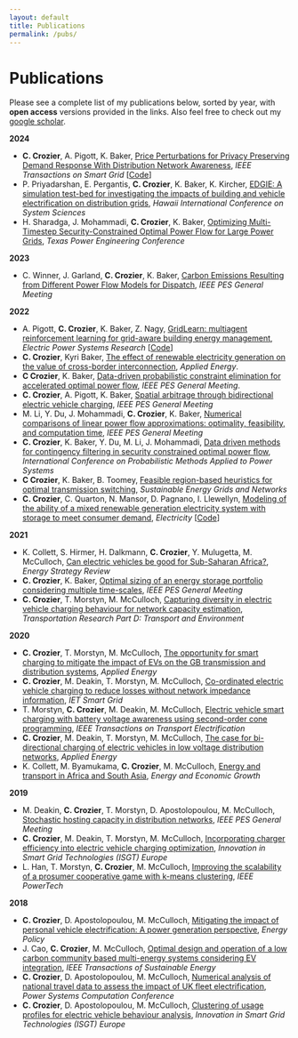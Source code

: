 ```yaml
---
layout: default
title: Publications
permalink: /pubs/
---
```


# Publications
Please see a complete list of my publications below, sorted by year, with **open access** versions provided in the links.  Also feel free to check out my [google scholar](https://scholar.google.com/citations?view_op=list_works&hl=en&hl=en&user=2rfuFzwAAAAJ). 


**2024**
* **C. Crozier**, A. Pigott, K. Baker, [Price Perturbations for Privacy Preserving Demand Response With Distribution Network Awareness](/files/robust_dr.pdf), *IEEE Transactions on Smart Grid* [[Code](https://github.com/constancecrozier/robustDR)]
* P. Priyadarshan, E. Pergantis, **C. Crozier**, K. Baker, K. Kircher, [EDGIE: A simulation test-bed for investigating the impacts of building and vehicle electrification on distribution grids](/files/0306.pdf), *Hawaii International Conference on System Sciences*
* H. Sharadga, J. Mohammadi, **C. Crozier**, K. Baker, [Optimizing Multi-Timestep Security-Constrained Optimal Power Flow for Large Power Grids](/files/2311_15175.pdf), *Texas Power Engineering Conference*



**2023**
* C. Winner, J. Garland, **C. Crozier**, K. Baker, [Carbon Emissions Resulting from Different Power Flow Models for Dispatch](/files/gm2023.pdf), *IEEE PES General Meeting*

**2022**
* A. Pigott, **C. Crozier**, K. Baker, Z. Nagy, [GridLearn: multiagent reinforcement learning for grid-aware building energy management](/files/gridlearn2022.pdf), *Electric Power Systems Research* [[Code](https://github.com/apigott/CityLearn/releases/tag/gridlearn-v1.0)]
* **C. Crozier**, Kyri Baker, [The effect of renewable electricity generation on the value of cross-border interconnection](/files/Interconnection.pdf/), *Applied Energy*.
* **C Crozier**, K. Baker, [Data-driven probabilistic constraint elimination for accelerated optimal power flow](/files/gm2022.pdf), *IEEE PES General Meeting*.
* **C. Crozier**, A. Pigott, K. Baker, [Spatial arbitrage through bidirectional electric vehicle charging](/files/spatial2022.pdf), *IEEE PES General Meeting*
* M. Li, Y. Du, J. Mohammadi, **C. Crozier**, K. Baker, [Numerical comparisons of linear power flow approximations: optimality, feasibility, and computation time](/files/lpf2022.pdf), *IEEE PES General Meeting*
* **C. Crozier**, K. Baker, Y. Du, M. Li, J. Mohammadi, [Data driven methods for contingency filtering in security constrained optimal power flow](/files/pmaps2022.pdf), *International Conference on Probabilistic Methods Applied to Power Systems* 
* **C Crozier**, K. Baker, B. Toomey, [Feasible region-based heuristics for optimal transmission switching](/files/ots2022.pdf), *Sustainable Energy Grids and Networks*
* **C. Crozier**, C. Quarton, N. Mansor, D. Pagnano, I. Llewellyn, [Modeling of the ability of a mixed renewable generation electricity system with storage to meet consumer demand](/files/scores2022.pdf), *Electricity* [[Code](https://github.com/constancecrozier/SCORES)]

**2021**
* K. Collett, S. Hirmer, H. Dalkmann, **C. Crozier**, Y. Mulugetta, M. McCulloch, [Can electric vehicles be good for Sub-Saharan Africa?](/files/africa2021.pdf), *Energy Strategy Review* 
* **C. Crozier**, K. Baker, [Optimal sizing of an energy storage portfolio considering multiple time-scales](/files/gm2021.pdf), *IEEE PES General Meeting*
* **C. Crozier**, T. Morstyn, M. McCulloch, [Capturing diversity in electric vehicle charging behaviour for network capacity estimation](/files/uncontrolled2021.pdf), *Transportation Research Part D: Transport and Environment*

**2020**
* **C. Crozier**, T. Morstyn, M. McCulloch, [The opportunity for smart charging to mitigate the impact of EVs on the GB transmission and distribution systems](/files/impacts2020.pdf), *Applied Energy* 
* **C. Crozier**, M. Deakin, T. Morstyn, M. McCulloch, [Co-ordinated electric vehicle charging to reduce losses without network impedance information](/files/losses2020.pdf), *IET Smart Grid*
* T. Morstyn, **C. Crozier**, M. Deakin, M. McCulloch, [Electric vehicle smart charging with battery voltage awareness using second-order cone programming](/files/tte2020.pdf), *IEEE Transactions on Transport Electrification*
* **C. Crozier**, M. Deakin, T. Morstyn, M. McCulloch, [The case for bi-directional charging of electric vehicles in low voltage distribution networks](/files/v2g2020.pdf), *Applied Energy*
* K. Collett, M. Byamukama, **C. Crozier**, M. McCulloch, [Energy and transport in Africa and South Asia](/files/africa2020.pdf), *Energy and Economic Growth*

**2019**
* M. Deakin, **C. Crozier**, T. Morstyn, D. Apostolopoulou, M. McCulloch, [Stochastic hosting capacity in distribution networks](/files/gm2019.pdf), *IEEE PES General Meeting*
* **C. Crozier**, M. Deakin, T. Morstyn, M. McCulloch, [Incorporating charger efficiency into electric vehicle charging optimization](/files/isgt2019.pdf), *Innovation in Smart Grid Technologies (ISGT) Europe*
* L. Han, T. Morstyn, **C. Crozier**, M. McCulloch, [Improving the scalability of a prosumer cooperative game with k-means clustering](/files/pt2019.pdf), *IEEE PowerTech*

**2018**
* **C. Crozier**, D. Apostolopoulou, M. McCulloch, [Mitigating the impact of personal vehicle electrification: A power generation perspective](/files/policy2018.pdf), *Energy Policy*
* J. Cao, **C. Crozier**, M. McCulloch, [Optimal design and operation of a low carbon community based multi-energy systems considering EV integration](/files/jun2018.pdf), *IEEE Transactions of Sustainable Energy*
* **C. Crozier**, D. Apostolopoulou, M. McCulloch, [Numerical analysis of national travel data to assess the impact of UK fleet electrification](/files/pscc2018.pdf), *Power Systems Computation Conference*
* **C. Crozier**, D. Apostolopoulou, M. McCulloch, [Clustering of usage profiles for electric vehicle behaviour analysis](/files/isgt2018.pdf), *Innovation in Smart Grid Technologies (ISGT) Europe*